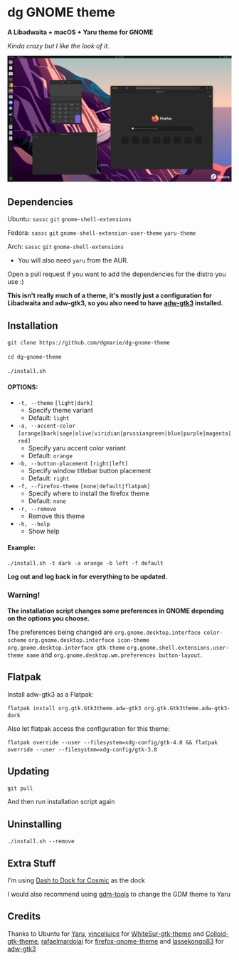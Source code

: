 # dg GNOME theme
**A Libadwaita + macOS + Yaru theme for GNOME**

*Kinda crazy but I like the look of it.*

![Screenshot of the theme](Screenshot.png)

## Dependencies
Ubuntu: `sassc` `git` `gnome-shell-extensions`

Fedora: `sassc` `git` `gnome-shell-extension-user-theme` `yaru-theme`

Arch: `sassc` `git` `gnome-shell-extensions` 
- You will also need `yaru` from the AUR.

Open a pull request if you want to add the dependencies for the distro you use :) 

**This isn't really much of a theme, it's mostly just a configuration for Libadwaita and adw-gtk3, so you also need to have [adw-gtk3](https://github.com/lassekongo83/adw-gtk3) installed.**

## Installation
```
git clone https://github.com/dgmarie/dg-gnome-theme

cd dg-gnome-theme

./install.sh
```
#### OPTIONS:
- `-t, --theme` `[light|dark]`     
	- Specify theme variant
	- Default: `light`
- `-a, --accent-color` `[orange|bark|sage|olive|viridian|prussiangreen|blue|purple|magenta|red]`
	- Specify yaru accent color variant
	- Default: `orange`
- `-b, --button-placement` `[right|left]`
	- Specify window titlebar button placement
	- Default: `right`
- `-f, --firefox-theme` `[none|default|flatpak]`
	- Specify where to install the firefox theme
	- Default: `none`
- `-r, --remove`
	- Remove this theme
- `-h, --help`
	- Show help

#### Example:
```
./install.sh -t dark -a orange -b left -f default
```
**Log out and log back in for everything to be updated.**

### Warning!

**The installation script changes some preferences in GNOME depending on the options you choose.**

The preferences being changed are `org.gnome.desktop.interface color-scheme` `org.gnome.desktop.interface icon-theme` `org.gnome.desktop.interface gtk-theme` `org.gnome.shell.extensions.user-theme name` and `org.gnome.desktop.wm.preferences button-layout`.

## Flatpak
Install adw-gtk3 as a Flatpak:
```
flatpak install org.gtk.Gtk3theme.adw-gtk3 org.gtk.Gtk3theme.adw-gtk3-dark
```
Also let flatpak access the configuration for this theme:
```
flatpak override --user --filesystem=xdg-config/gtk-4.0 && flatpak override --user --filesystem=xdg-config/gtk-3.0
```

## Updating
```
git pull
```
And then run installation script again

## Uninstalling
```
./install.sh --remove
```

## Extra Stuff
I'm using [Dash to Dock for Cosmic](https://extensions.gnome.org/extension/5004/dash-to-dock-for-cosmic) as the dock

I would also recommend using [gdm-tools](https://github.com/realmazharhussain/gdm-tools) to change the GDM theme to Yaru

## Credits
Thanks to Ubuntu for [Yaru](https://github.com/ubuntu/yaru), [vinceliuice](https://github.com/vinceliuice) for [WhiteSur-gtk-theme](https://github.com/vinceliuice/WhiteSur-gtk-theme) and [Colloid-gtk-theme](https://github.com/vinceliuice/Colloid-gtk-theme), [rafaelmardojai](https://github.com/rafaelmardojai) for [firefox-gnome-theme](https://github.com/rafaelmardojai/firefox-gnome-theme) and [lassekongo83](https://github.com/lassekongo83) for [adw-gtk3](https://github.com/lassekongo83/adw-gtk3)